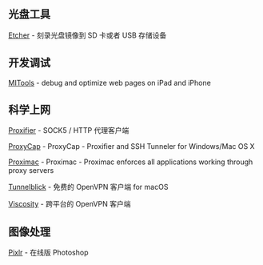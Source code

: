 ## 光盘工具
[Etcher](https://etcher.io/) - 刻录光盘镜像到 SD 卡或者 USB 存储设备

## 开发调试
[MITools](http://mihtool.com/) - debug and optimize web pages on iPad and iPhone

## 科学上网
[Proxifier](https://www.proxifier.com/) - SOCK5 / HTTP 代理客户端

[ProxyCap](http://www.proxycap.com/) - ProxyCap - Proxifier and SSH Tunneler for Windows/Mac OS X

[Proximac](https://proximac.app/) - Proximac - Proximac enforces all applications working through proxy servers

[Tunnelblick](https://tunnelblick.net/) - 免费的 OpenVPN 客户端 for macOS

[Viscosity](https://www.sparklabs.com/viscosity/) - 跨平台的 OpenVPN 客户端

## 图像处理

[Pixlr](https://pixlr.com/editor/) - 在线版 Photoshop